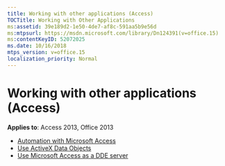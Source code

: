 ```yaml
---
title: Working with other applications (Access)
TOCTitle: Working with Other Applications
ms:assetid: 39e189d2-1e50-4de7-af8c-591aa5b9e56d
ms:mtpsurl: https://msdn.microsoft.com/library/Dn124391(v=office.15)
ms:contentKeyID: 52072025
ms.date: 10/16/2018
mtps_version: v=office.15
localization_priority: Normal
---
```


# Working with other applications (Access)

**Applies to**: Access 2013, Office 2013

- [Automation with Microsoft Access](automation-with-microsoft-access.md)
- [Use ActiveX Data Objects](using-activex-data-objects.md)
- [Use Microsoft Access as a DDE server](use-microsoft-access-as-a-dde-server.md)



